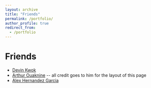 ```yaml
---
layout: archive
title: "Friends"
permalink: /portfolio/
author_profile: true
redirect_from:
  - /portfolio
---
```




# Friends

* [Devin Kwok](www.devinkwok.com)
* [Arthur Ouaknine](https://arthurouaknine.github.io/) -- all credit goes to him for the layout of this page
* [Alex Hernandez Garcia](https://alexhernandezgarcia.github.io/) 
